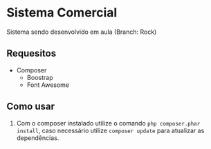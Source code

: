 # Sistema Comercial
Sistema sendo desenvolvido em aula
(Branch: Rock)

## Requesitos
* Composer
    - Boostrap
    - Font Awesome

## Como usar
1. Com o composer instalado utilize o comando `php composer.phar install`, caso necessário utilize `composer update` para atualizar as dependências.
